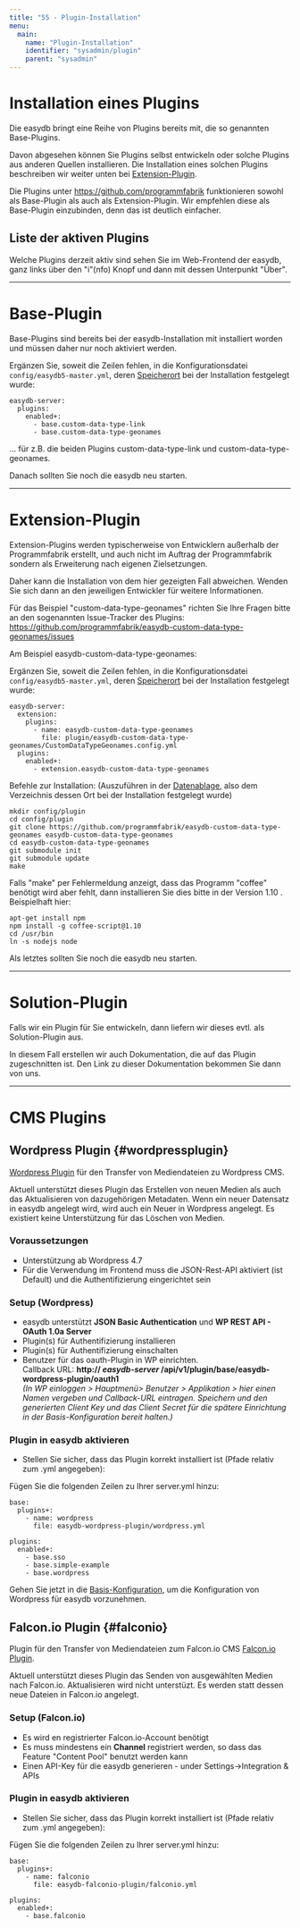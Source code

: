 ```yaml
---
title: "55 - Plugin-Installation"
menu:
  main:
    name: "Plugin-Installation"
    identifier: "sysadmin/plugin"
    parent: "sysadmin"
---
```

# Installation eines Plugins

Die easydb bringt eine Reihe von Plugins bereits mit, die so genannten Base-Plugins.

Davon abgesehen können Sie Plugins selbst entwickeln oder solche Plugins aus anderen Quellen installieren. Die Installation eines solchen Plugins beschreiben wir weiter unten bei [Extension-Plugin](#extension-plugin).

Die Plugins unter https://github.com/programmfabrik funktionieren sowohl als Base-Plugin als auch als Extension-Plugin. Wir empfehlen diese als Base-Plugin einzubinden, denn das ist deutlich einfacher.

## Liste der aktiven Plugins

Welche Plugins derzeit aktiv sind sehen Sie im Web-Frontend der easydb, ganz links über den "i"(nfo) Knopf und dann mit dessen Unterpunkt "Über".

---

# Base-Plugin

Base-Plugins sind bereits bei der easydb-Installation mit installiert worden und müssen daher nur noch aktiviert werden.

Ergänzen Sie, soweit die Zeilen fehlen, in die Konfigurationsdatei `config/easydb5-master.yml`, deren [Speicherort](/de/sysadmin/installation) bei der Installation festgelegt wurde:

    easydb-server:
      plugins:
        enabled+:
          - base.custom-data-type-link
          - base.custom-data-type-geonames

... für z.B. die beiden Plugins custom-data-type-link und custom-data-type-geonames.

Danach sollten Sie noch die easydb neu starten.

---

# Extension-Plugin

Extension-Plugins werden typischerweise von Entwicklern außerhalb der Programmfabrik erstellt, und auch nicht im Auftrag der Programmfabrik sondern als Erweiterung nach eigenen Zielsetzungen.

Daher kann die Installation von dem hier gezeigten Fall abweichen. Wenden Sie sich dann an den jeweiligen Entwickler für weitere Informationen.

Für das Beispiel "custom-data-type-geonames" richten Sie Ihre Fragen bitte an den sogenannten Issue-Tracker des Plugins: https://github.com/programmfabrik/easydb-custom-data-type-geonames/issues

Am Beispiel easydb-custom-data-type-geonames:

Ergänzen Sie, soweit die Zeilen fehlen, in die Konfigurationsdatei `config/easydb5-master.yml`, deren [Speicherort](/de/sysadmin/installation) bei der Installation festgelegt wurde:

    easydb-server:
      extension:
        plugins:
          - name: easydb-custom-data-type-geonames
            file: plugin/easydb-custom-data-type-geonames/CustomDataTypeGeonames.config.yml
      plugins:
        enabled+:
          - extension.easydb-custom-data-type-geonames

Befehle zur Installation: (Auszuführen in der [Datenablage](/de/sysadmin/installation), also dem Verzeichnis dessen Ort bei der Installation festgelegt wurde)

    mkdir config/plugin
    cd config/plugin
    git clone https://github.com/programmfabrik/easydb-custom-data-type-geonames easydb-custom-data-type-geonames
    cd easydb-custom-data-type-geonames
    git submodule init
    git submodule update
    make

Falls "make" per Fehlermeldung anzeigt, dass das Programm "coffee" benötigt wird aber fehlt, dann installieren Sie dies bitte in der Version 1.10 . Beispielhaft hier:

~~~~
apt-get install npm
npm install -g coffee-script@1.10
cd /usr/bin
ln -s nodejs node
~~~~

Als letztes sollten Sie noch die easydb neu starten.

---

# Solution-Plugin

Falls wir ein Plugin für Sie entwickeln, dann liefern wir dieses evtl. als Solution-Plugin aus.

In diesem Fall erstellen wir auch Dokumentation, die auf das Plugin zugeschnitten ist. Den Link zu dieser Dokumentation bekommen Sie dann von uns.

---

# CMS Plugins

## Wordpress Plugin {#wordpressplugin}

[Wordpress Plugin](/de/webfrontend/datamanagement/features/plugins) für den Transfer von Mediendateien zu Wordpress CMS.

Aktuell unterstützt dieses Plugin das Erstellen von neuen Medien als auch das Aktualisieren von dazugehörigen Metadaten. Wenn ein neuer Datensatz in easydb angelegt wird, wird auch ein Neuer in Wordpress angelegt. Es existiert keine Unterstützung für das Löschen von Medien.

### Voraussetzungen

* Unterstützung ab Wordpress 4.7
* Für die Verwendung im Frontend muss die JSON-Rest-API aktiviert (ist Default) und die Authentifizierung eingerichtet sein

### Setup (Wordpress)

* easydb unterstützt **JSON Basic Authentication** und **WP REST API - OAuth 1.0a Server**
 * Plugin(s) für Authentifizierung installieren
 * Plugin(s) für Authentifizierung einschalten
 * Benutzer für das oauth-Plugin in WP einrichten. <br> Callback URL: **http:// *easydb-server* /api/v1/plugin/base/easydb-wordpress-plugin/oauth1** <br> *(In WP einloggen > Hauptmenü> Benutzer > Applikation > hier einen Namen vergeben und Callback-URL eintragen. Speichern und den generierten Client Key und das Client Secret für die spätere Einrichtung in der Basis-Konfiguration bereit halten.)*

### Plugin in easydb aktivieren

* Stellen Sie sicher, dass das Plugin korrekt installiert ist (Pfade relativ zum .yml angegeben):

Fügen Sie die folgenden Zeilen zu Ihrer server.yml hinzu:

```
base:
  plugins+:
    - name: wordpress
      file: easydb-wordpress-plugin/wordpress.yml

plugins:
  enabled+:
    - base.sso
    - base.simple-example
    - base.wordpress
```

Gehen Sie jetzt in die [Basis-Konfiguration](/de/webfrontend/administration/base-config/cms), um die Konfiguration von Wordpress für easydb vorzunehmen.

## Falcon.io Plugin {#falconio}

Plugin für den Transfer von Mediendateien zum Falcon.io CMS [Falcon.io Plugin](/de/webfrontend/datamanagement/features/plugins).

Aktuell unterstützt dieses Plugin das Senden von ausgewählten Medien nach Falcon.io. Aktualisieren wird nicht unterstüzt. Es werden statt dessen neue Dateien in Falcon.io angelegt.

### Setup (Falcon.io)

* Es wird en registrierter Falcon.io-Account benötigt
* Es muss mindestens ein  **Channel** registriert werden, so dass das Feature "Content Pool" benutzt werden kann
* Einen API-Key für die easydb generieren - under Settings->Integration & APIs

### Plugin in easydb aktivieren

* Stellen Sie sicher, dass das Plugin korrekt installiert ist (Pfade relativ zum .yml angegeben):

Fügen Sie die folgenden Zeilen zu Ihrer server.yml hinzu:

```
base:
  plugins+:
    - name: falconio
      file: easydb-falconio-plugin/falconio.yml

plugins:
  enabled+:
    - base.falconio
```








